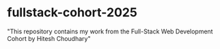 # fullstack-cohort-2025
"This repository contains my work from the Full-Stack Web Development Cohort by Hitesh Choudhary"

